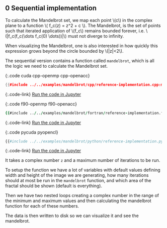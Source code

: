 0 Sequential implementation
---------------------------
To calculate the Mandelbrot set, we map each point \\(c\\) in the complex plane to a function \\( f_c(z) = z^2 + c \\). The Mandelbrot, is the set of points such that iterated application of \\(f_c\\) remains bounded forever, i.e. \\(|f_c(f_c(\dots f_c(0) \dots))|\\) must not diverge to infinity.

When visualizing the Mandelbrot, one is also interested in how quickly this expression grows beyond the circle bounded by \\(|z|<2\\).

The sequential version contains a function called `mandelbrot`, which is all the logic we need to calculate the Mandelbrot set.

{:.code cuda cpp-openmp cpp-openacc}
```c++
{{#include ../../examples/mandelbrot/cpp/reference-implementation.cpp:mandelbrot}}
```
{:.code-link}
[Run the code in Jupyter](/jupyter/lab/tree/mandelbrot/cpp/reference-implementation.ipynb)


{:.code f90-openmp f90-openacc}
```f90
{{#include ../../examples/mandelbrot/fortran/reference-implementation.f90:mandelbrot}}
```
{:.code-link}
[Run the code in Jupyter](/jupyter/lab/tree/mandelbrot/fortran/reference-implementation.ipynb)

{:.code pycuda pyopencl}
```python
{{#include ../../examples/mandelbrot/python/reference-implementation.py:mandelbrot}}
```
{:.code-link}
[Run the code in Jupyter](/jupyter/lab/tree/mandelbrot/python/reference-implementation.ipynb)

It takes a complex number `z` and a maximum number of iterations to be run.

To setup the function we have a lot of variables with default values defining width and height of the image we are generating, how many iterations should at most be run in the `mandelbrot` function, and which area of the fractal should be shown (default is everything).

Then we have two nested loops creating a complex number in the range of the minimum and maximum values and then calculating the mandelbrot function for each of these numbers.

The data is then written to disk so we can visualize it and see the mandelbrot.
